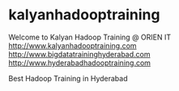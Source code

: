 # kalyanhadooptraining
Welcome to Kalyan Hadoop Training @ ORIEN IT<br/>
http://www.kalyanhadooptraining.com<br/>
http://www.bigdatatraininghyderabad.com<br/>
http://www.hyderabadhadooptraining.com<br>

Best Hadoop Training in Hyderabad
